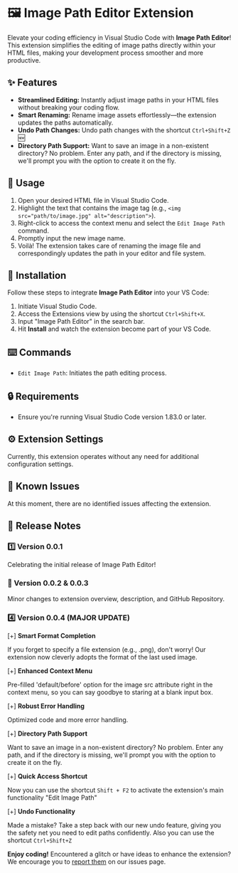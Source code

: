 # 🖼️ Image Path Editor Extension

Elevate your coding efficiency in Visual Studio Code with **Image Path Editor**! This extension simplifies the editing of image paths directly within your HTML files, making your development process smoother and more productive.

## ✨ Features

- **Streamlined Editing:** Instantly adjust image paths in your HTML files without breaking your coding flow.
- **Smart Renaming:** Rename image assets effortlessly—the extension updates the paths automatically.
- **Undo Path Changes:** Undo path changes with the shortcut `Ctrl+Shift+Z` 🆕
- **Directory Path Support:**  Want to save an image in a non-existent directory? No problem. Enter any path, and if the directory is missing, we'll prompt you with the option to create it on the fly.

## 🚀 Usage

1. Open your desired HTML file in Visual Studio Code.
2. Highlight the text that contains the image tag (e.g., `<img src="path/to/image.jpg" alt="description">`).
3. Right-click to access the context menu and select the `Edit Image Path` command.
4. Promptly input the new image name.
5. Voilà! The extension takes care of renaming the image file and correspondingly updates the path in your editor and file system.

## 🔧 Installation

Follow these steps to integrate **Image Path Editor** into your VS Code:

1. Initiate Visual Studio Code.
2. Access the Extensions view by using the shortcut `Ctrl+Shift+X`.
3. Input "Image Path Editor" in the search bar.
4. Hit **Install** and watch the extension become part of your VS Code.

## ⌨️ Commands

- `Edit Image Path`: Initiates the path editing process.

## 🔒 Requirements

- Ensure you're running Visual Studio Code version 1.83.0 or later.

## ⚙️ Extension Settings

Currently, this extension operates without any need for additional configuration settings.

## 🐞 Known Issues

At this moment, there are no identified issues affecting the extension.

## 📣 Release Notes

### 1️⃣ Version 0.0.1

Celebrating the initial release of Image Path Editor!

### 🔢 Version 0.0.2 & 0.0.3 ###

Minor changes to extension overview, description, and GitHub Repository.

### 4️⃣ Version 0.0.4 (MAJOR UPDATE) ###

[+] **Smart Format Completion**

 If you forget to specify a file extension (e.g., .png), don't worry! Our extension now cleverly adopts the format of the last used image.

[+] **Enhanced Context Menu**

Pre-filled 'default/before' option for the image src attribute right in the context menu, so you can say goodbye to staring at a blank input box.

[+] **Robust Error Handling**

Optimized code and more error handling.

[+] **Directory Path Support** 

 Want to save an image in a non-existent directory? No problem. Enter any path, and if the directory is missing, we'll prompt you with the option to create it on the fly.

[+] **Quick Access Shortcut**

Now you can use the shortcut `Shift + F2` to activate the extension's main functionality "Edit Image Path"

[+] **Undo Functionality**

Made a mistake? Take a step back with our new undo feature, giving you the safety net you need to edit paths confidently. Also you can use the shortcut `Ctrl+Shift+Z`


**Enjoy coding!** Encountered a glitch or have ideas to enhance the extension? We encourage you to [report them](https://github.com/oriolmontcreus/imagepatheditor-vsce/issues) on our issues page.